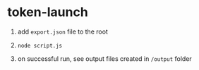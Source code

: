 # token-launch

1.  add ```export.json``` file to the root

2.  ```node script.js```

3.  on successful run, see output files created in ```/output``` folder
